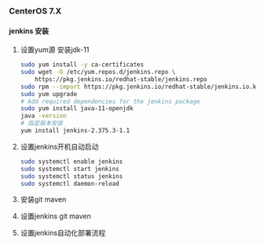 ### CenterOS 7.X
#### jenkins 安装

1. 设置yum源 安装jdk-11

   ```bash
   sudo yum install -y ca-certificates
   sudo wget -O /etc/yum.repos.d/jenkins.repo \
       https://pkg.jenkins.io/redhat-stable/jenkins.repo
   sudo rpm --import https://pkg.jenkins.io/redhat-stable/jenkins.io.key
   sudo yum upgrade
   # Add required dependencies for the jenkins package
   sudo yum install java-11-openjdk
   java -version
   # 指定版本安装
   yum install jenkins-2.375.3-1.1
   ```

2. 设置jenkins开机自动启动

   ```bash
   sudo systemctl enable jenkins
   sudo systemctl start jenkins
   sudo systemctl status jenkins
   sudo systemctl daemon-reload
   ```


3. 安装git maven

4. 设置jenkins git maven

5. 设置jenkins自动化部署流程

